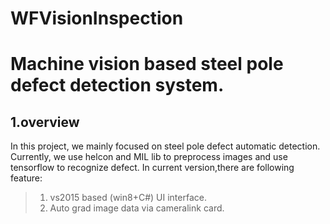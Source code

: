 # WFVisionInspection
Machine vision based steel pole defect detection system. 
========================================================
1.overview
-----------
In this project, we mainly focused on steel pole defect automatic detection. Currently, we use helcon and MIL lib to preprocess images and use tensorflow to recognize defect. In current version,there are following feature:
> 1. vs2015 based (win8+C#) UI interface.
> 2. Auto grad image data via cameralink card.
